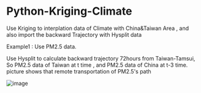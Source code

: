 # Python-Kriging-Climate
Use Kriging to interplation data of Climate with China&amp;Taiwan Area , and also import the backward Trajectory with Hysplit data


Example1 : 
Use PM2.5 data.

Use Hysplit to calculate backward trajectory 72hours from Taiwan-Tamsui,
So PM2.5 data of Taiwan at t time , and PM2.5 data of China at t-3 time.
picture shows that remote transportation of PM2.5's path

![image](https://github.com/weisting-sinica/Python-Kriging-Climate/blob/master/Example.png)
